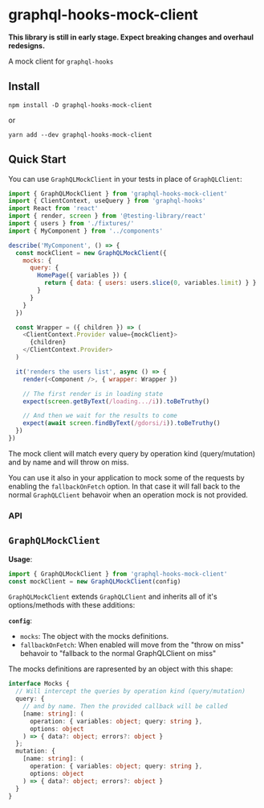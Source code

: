 # graphql-hooks-mock-client

__This library is still in early stage. Expect breaking changes and overhaul redesigns.__

A mock client for `graphql-hooks`

## Install

`npm install -D graphql-hooks-mock-client`

or

`yarn add --dev graphql-hooks-mock-client`

## Quick Start

You can use `GraphQLMockClient` in your tests in place of `GraphQLClient`:

```js
import { GraphQLMockClient } from 'graphql-hooks-mock-client'
import { ClientContext, useQuery } from 'graphql-hooks'
import React from 'react'
import { render, screen } from '@testing-library/react'
import { users } from './fixtures/'
import { MyComponent } from '../components'

describe('MyComponent', () => {
  const mockClient = new GraphQLMockClient({
    mocks: {
      query: {
        HomePage({ variables }) {
          return { data: { users: users.slice(0, variables.limit) } }
        }
      }
    }
  })

  const Wrapper = ({ children }) => (
    <ClientContext.Provider value={mockClient}>
      {children}
    </ClientContext.Provider>
  )

  it('renders the users list', async () => {
    render(<Component />, { wrapper: Wrapper })

    // The first render is in loading state
    expect(screen.getByText(/loading.../i)).toBeTruthy()

    // And then we wait for the results to come
    expect(await screen.findByText(/gdorsi/i)).toBeTruthy()
  })
})
```

The mock client will match every query by operation kind (query/mutation) and by name and will throw on miss.

You can use it also in your application to mock some of the requests by enabling the `fallbackOnFetch` option.
In that case it will fall back to the normal `GraphQLClient` behavoir when an operation mock is not provided.

### API

## `GraphQLMockClient`

**Usage**:

```js
import { GraphQLMockClient } from 'graphql-hooks-mock-client'
const mockClient = new GraphQLMockClient(config)
```

`GraphQLMockClient` extends `GraphQLClient` and inherits all of it's options/methods with these additions:

**`config`**:
- `mocks`: The object with the mocks definitions. 
- `fallbackOnFetch`: When enabled will move from the "throw on miss" behavoir to "fallback to the normal GraphQLClient on miss"

The mocks definitions are rapresented by an object with this shape:

```ts
interface Mocks {
  // Will intercept the queries by operation kind (query/mutation)
  query: {
    // and by name. Then the provided callback will be called
    [name: string]: (
      operation: { variables: object; query: string },
      options: object
    ) => { data?: object; errors?: object }
  };
  mutation: {
    [name: string]: (
      operation: { variables: object; query: string },
      options: object
    ) => { data?: object; errors?: object }
  }
}
```
